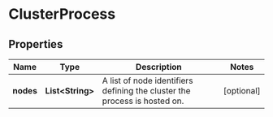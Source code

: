 

# ClusterProcess

## Properties

Name | Type | Description | Notes
------------ | ------------- | ------------- | -------------
**nodes** | **List&lt;String&gt;** | A list of node identifiers defining the cluster the process is hosted on. |  [optional]



